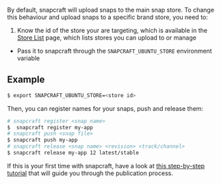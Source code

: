 By default, snapcraft will upload snaps to the main snap store. To change this behaviour and upload snaps to a specific brand store, you need to:

1.  Know the id of the store your are targeting, which is available in the [Store List](https://dashboard.snapcraft.io/dev/store/list/) page, which lists stores you can upload to or manage

-   Pass it to snapcraft through the `SNAPCRAFT_UBUNTU_STORE` environment variable

<h2 id="heading--example">Example</h2>

``` bash
$ export SNAPCRAFT_UBUNTU_STORE=<store id>
```

Then, you can register names for your snaps, push and release them:

``` bash
# snapcraft register <snap name>
$  snapcraft register my-app
# snapcraft push <snap file>
$ snapcraft push my-app
# snapcraft release <snap name> <revision> <track/channel>
$ snapcraft release my-app 12 latest/stable
```

If this is your first time with snapcraft, have a look at [this step-by-step tutorial](https://snapcraft.io/docs/build-snaps/publish) that will guide you through the publication process.
